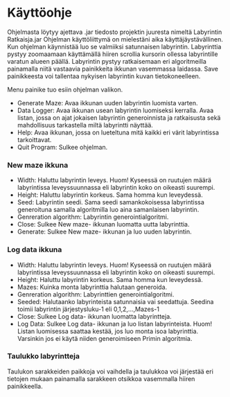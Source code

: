 # Käyttöohje
Ohjelmasta löytyy ajettava .jar tiedosto projektin juuresta nimeltä Labyrintin Ratkaisja.jar
Ohjelman käyttöliittymä on mielestäni aika käyttäjäystävällinen. Kun ohjelman käynnistää luo se valmiiksi satunnaisen labyrintin. Labyrinttia pystyy zoomaamaan käyttämällä hiiren scrollia kursorin ollessa labyrintille varatun alueen päällä. Labyrintin pystyy ratkaisemaan eri algoritmeilla painamalla niitä vastaavia painikkeita ikkunan vasemmassa laidassa. Save painikkeesta voi tallentaa nykyisen labyrintin kuvan tietokoneelleen. 

Menu painike tuo esiin ohjelman valikon.
* Generate Maze: Avaa ikkunan uuden labyrintin luomista varten.
* Data Logger: Avaa ikkunan usean labyrintin luomiseksi kerralla. Avaa listan, jossa on ajat jokaisen labyrintin generoinnista ja ratkaisusta sekä mahdollisuus tarkastella miltä labyrintti näyttää.
* Help: Avaa ikkunan, jossa on lueteltuna mitä kaikki eri värit labyrintissa tarkoittavat.
* Quit Program: Sulkee ohjelman.

### New maze ikkuna
* Width: Haluttu labyrintin leveys. Huom! Kyseessä on ruutujen määrä labyrintissa leveyssuunnassa eli labyrintin koko on oikeasti suurempi.
* Height: Haluttu labyrintin korkeus. Sama homma kun leveydessä.
* Seed: Labyrintin seedi. Sama seedi samankokoisessa labyrintissa generoituna samalla algoritmilla luo aina samanlaisen labyrintin.
* Genreration algorithm: Labyrintin generointialgoritmi.
* Close: Sulkee New maze- ikkunan luomatta uutta labyrinttia.
* Generate: Sulkee New maze- ikkunan ja luo uuden labyrintin.

### Log data ikkuna
* Width: Haluttu labyrintin leveys. Huom! Kyseessä on ruutujen määrä labyrintissa leveyssuunnassa eli labyrintin koko on oikeasti suurempi.
* Height: Haluttu labyrintin korkeus. Sama homma kun leveydessä.
* Mazes: Kuinka monta labyrinttia halutaan generoida.
* Genreration algorithm: Labyrinttien generointialgoritmi.
* Seeded: Halutaanko labyrinteista satunnaisia vai seedattuja. Seedina toimii labyrintin järjestysluku-1 eli 0,1,2,...,Mazes-1
* Close: Sulkee Log data- ikkunan luomatta labyrintteja.
* Log Data: Sulkee Log data- ikkunan ja luo listan labyrinteista. Huom! Listan luomisessa saattaa kestää, jos luo monta isoa labyrinttia. Varsinkin jos ei käytä niiden generoimiseen Primin algoritmia.

### Taulukko labyrintteja
Taulukon sarakkeiden paikkoja voi vaihdella ja taulukkoa voi järjestää eri tietojen mukaan painamalla sarakkeen otsikkoa vasemmalla hiiren painikkeella.
